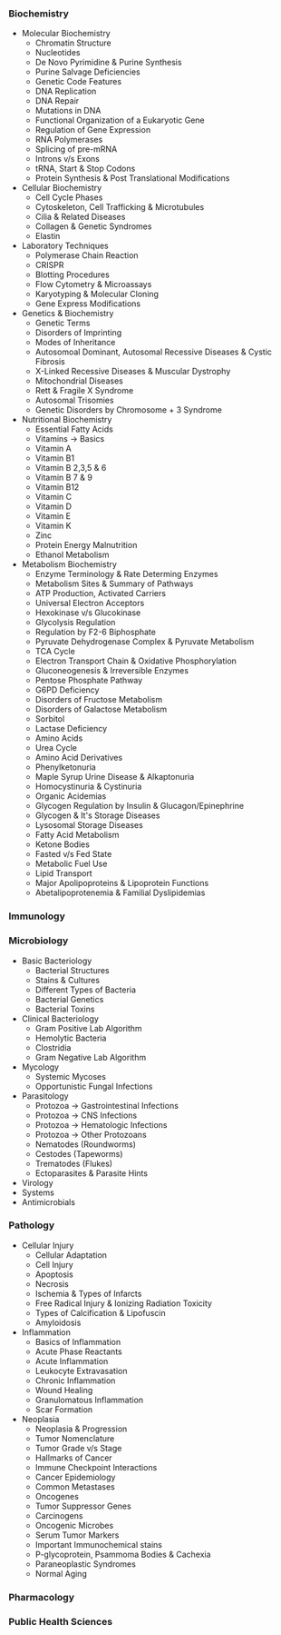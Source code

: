 ### Biochemistry
- Molecular Biochemistry
	- Chromatin Structure
	- Nucleotides
	- De Novo Pyrimidine & Purine Synthesis
	- Purine Salvage Deficiencies
	- Genetic Code Features
	- DNA Replication
	- DNA Repair
	- Mutations in DNA
	- Functional Organization of a Eukaryotic Gene
	- Regulation of Gene Expression
	- RNA Polymerases
	- Splicing of pre-mRNA
	- Introns v/s Exons
	- tRNA, Start & Stop Codons
	- Protein Synthesis & Post Translational Modifications
- Cellular Biochemistry
	- Cell Cycle Phases
	- Cytoskeleton, Cell Trafficking & Microtubules
	- Cilia & Related Diseases
	- Collagen & Genetic Syndromes 
	- Elastin
- Laboratory Techniques
	- Polymerase Chain Reaction
	- CRISPR
	- Blotting Procedures
	- Flow Cytometry & Microassays
	- Karyotyping & Molecular Cloning
	- Gene Express Modifications
- Genetics & Biochemistry
	- Genetic Terms
	- Disorders of Imprinting
	- Modes of Inheritance
	- Autosomoal Dominant, Autosomal Recessive Diseases & Cystic Fibrosis
	- X-Linked Recessive Diseases & Muscular Dystrophy
	- Mitochondrial Diseases
	- Rett & Fragile X Syndrome
	- Autosomal Trisomies
	- Genetic Disorders by Chromosome + 3 Syndrome
- Nutritional Biochemistry
	- Essential Fatty Acids
	- Vitamins → Basics
	- Vitamin A
	- Vitamin B1
	- Vitamin B 2,3,5 & 6
	- Vitamin B 7 & 9
	- Vitamin B12
	- Vitamin C
	- Vitamin D
	- Vitamin E
	- Vitamin K
	- Zinc
	- Protein Energy Malnutrition
	- Ethanol Metabolism
- Metabolism Biochemistry
	- Enzyme Terminology & Rate Determing Enzymes
	- Metabolism Sites & Summary of Pathways
	- ATP Production, Activated Carriers
	- Universal Electron Acceptors
	- Hexokinase v/s Glucokinase
	- Glycolysis Regulation
	- Regulation by F2-6 Biphosphate
	- Pyruvate Dehydrogenase Complex & Pyruvate Metabolism
	- TCA Cycle
	- Electron Transport Chain & Oxidative Phosphorylation
	- Gluconeogenesis & Irreversible Enzymes
	- Pentose Phosphate Pathway
	- G6PD Deficiency
	- Disorders of Fructose Metabolism
	- Disorders of Galactose Metabolism
	- Sorbitol
	- Lactase Deficiency
	- Amino Acids
	- Urea Cycle
	- Amino Acid Derivatives
	- Phenylketonuria
	- Maple Syrup Urine Disease & Alkaptonuria
	- Homocystinuria & Cystinuria
	- Organic Acidemias
	- Glycogen Regulation by Insulin & Glucagon/Epinephrine
	- Glycogen & It's Storage Diseases
	- Lysosomal Storage Diseases
	- Fatty Acid Metabolism
	- Ketone Bodies
	- Fasted v/s Fed State
	- Metabolic Fuel Use
	- Lipid Transport
	- Major Apolipoproteins & Lipoprotein Functions
	- Abetalipoprotenemia & Familial Dyslipidemias

### Immunology
### Microbiology
- Basic Bacteriology
	- Bacterial Structures
	- Stains & Cultures
	- Different Types of Bacteria
	- Bacterial Genetics
	- Bacterial Toxins
- Clinical Bacteriology
	- Gram Positive Lab Algorithm
	- Hemolytic Bacteria
	- Clostridia
	- Gram Negative Lab Algorithm
- Mycology
	- Systemic Mycoses
	- Opportunistic Fungal Infections
- Parasitology
	- Protozoa → Gastrointestinal Infections
	- Protozoa → CNS Infections
	- Protozoa → Hematologic Infections
	- Protozoa → Other Protozoans
	- Nematodes (Roundworms)
	- Cestodes (Tapeworms)
	- Trematodes (Flukes)
	- Ectoparasites & Parasite Hints
- Virology
- Systems
- Antimicrobials

### Pathology
- Cellular Injury
	- Cellular Adaptation  
	- Cell Injury  
	- Apoptosis  
	- Necrosis  
	- Ischemia & Types of Infarcts  
	- Free Radical Injury & Ionizing Radiation Toxicity  
	- Types of Calcification & Lipofuscin  
	- Amyloidosis
- Inflammation
	- Basics of Inflammation
	- Acute Phase Reactants
	- Acute Inflammation
	- Leukocyte Extravasation
	- Chronic Inflammation
	- Wound Healing
	- Granulomatous Inflammation
	- Scar Formation
- Neoplasia
	- Neoplasia & Progression
	- Tumor Nomenclature
	- Tumor Grade v/s Stage
	- Hallmarks of Cancer
	- Immune Checkpoint Interactions
	- Cancer Epidemiology
	- Common Metastases
	- Oncogenes
	- Tumor Suppressor Genes
	- Carcinogens
	- Oncogenic Microbes
	- Serum Tumor Markers
	- Important Immunochemical stains
	- P-glycoprotein, Psammoma Bodies & Cachexia
	- Paraneoplastic Syndromes
	- Normal Aging



### Pharmacology
### Public Health Sciences
